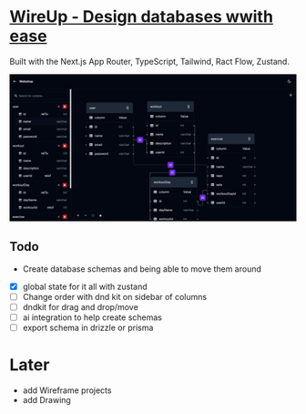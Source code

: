# [WireUp - Design databases wwith ease]([https://fitify-phi.vercel.app/](https://wireup.vercel.app/))

Built with the Next.js App Router, TypeScript, Tailwind, Ract Flow, Zustand.

![WireUp](./public/thumbnail.png)

## Todo 

- Create database schemas and being able to move them around
- [x] global state for it all with zustand
- [ ] Change order with dnd kit on sidebar of columns
- [ ] dndkit for drag and drop/move
- [ ] ai integration to help create schemas
- [ ] export schema in drizzle or prisma

# Later

- add Wireframe projects
- add Drawing
